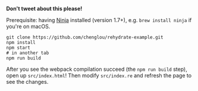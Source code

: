 **Don't tweet about this please!**

Prerequisite: having [Ninja](https://ninja-build.org/) installed (version 1.7+), e.g. `brew install ninja` if you're on macOS.

```
git clone https://github.com/chenglou/rehydrate-example.git
npm install
npm start
# in another tab
npm run build
```

After you see the webpack compilation succeed (the `npm run build` step), open up `src/index.html`! Then modify `src/index.re` and refresh the page to see the changes.
